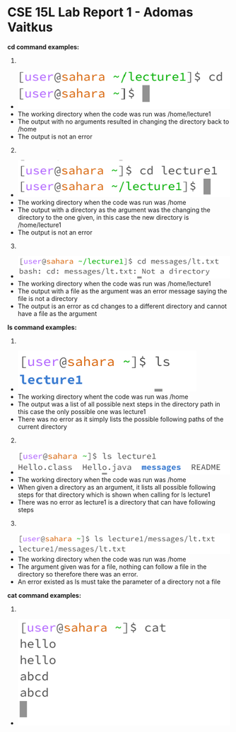 # CSE 15L Lab Report 1 - Adomas Vaitkus
**cd command examples:**

1.

   * ![Image](Lab1SS1.png)
   * The working directory when the code was run was /home/lecture1
   * The output with no arguments resulted in changing the directory back to /home
   * The output is not an error
2. 

   * ![Image](Lab1SS2.png)
   * The working directory when the code was run was /home
   * The output with a directory as the argument was the changing the directory to the one given, in this case the new directory is /home/lecture1
   * The output is not an error
3. 

   * ![Image](Lab1SS3.png)
   * The working directory when the code was run was /home/lecture1
   * The output with a file as the argument was an error message saying the file is not a directory
   * The output is an error as cd changes to a different directory and cannot have a file as the argument

**ls command examples:**

1.

  * ![Image](Lab1SS4.png)
  * The working directory whent the code was run was /home
  * The output was a list of all possible next steps in the directory path in this case the only possible one was lecture1
  * There was no error as it simply lists the possible following paths of the current directory

2.

  * ![Image](Lab1SS5.png)
  * The working directory when the code was run was /home
  * When given a directory as an argument, it lists all possible following steps for that directory which is shown when calling for ls lecture1
  * There was no error as lecture1 is a directory that can have following steps

3.

  * ![Image](Lab1SS6.png)
  * The working directory when the code was run was /home
  * The argument given was for a file, nothing can follow a file in the directory so therefore there was an error.
  * An error existed as ls must take the parameter of a directory not a file

**cat command examples:**

1.

  * ![Image](Lab1SS7.png)
